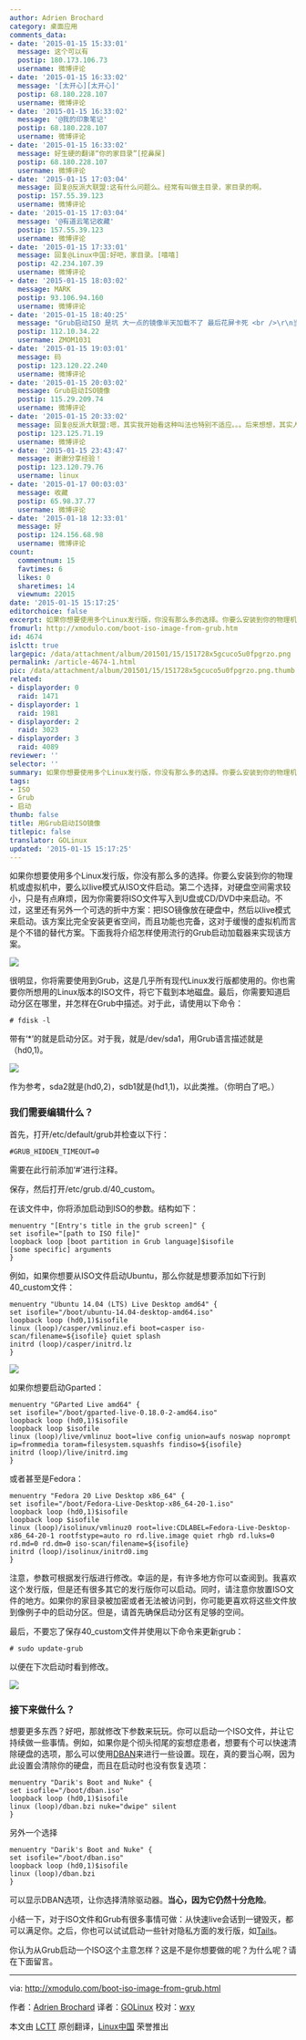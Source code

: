 ```yaml
---
author: Adrien Brochard
category: 桌面应用
comments_data:
- date: '2015-01-15 15:33:01'
  message: 这个可以有
  postip: 180.173.106.73
  username: 微博评论
- date: '2015-01-15 16:33:02'
  message: '[太开心][太开心]'
  postip: 68.180.228.107
  username: 微博评论
- date: '2015-01-15 16:33:02'
  message: '@我的印象笔记'
  postip: 68.180.228.107
  username: 微博评论
- date: '2015-01-15 16:33:02'
  message: 好生硬的翻译“你的家目录”[挖鼻屎]
  postip: 68.180.228.107
  username: 微博评论
- date: '2015-01-15 17:03:04'
  message: 回复@反派大联盟:这有什么问题么。经常有叫做主目录，家目录的啊。
  postip: 157.55.39.123
  username: 微博评论
- date: '2015-01-15 17:03:04'
  message: '@有道云笔记收藏'
  postip: 157.55.39.123
  username: 微博评论
- date: '2015-01-15 17:33:01'
  message: 回复@Linux中国:好吧，家目录。[嘻嘻]
  postip: 42.234.107.39
  username: 微博评论
- date: '2015-01-15 18:03:02'
  message: MARK
  postip: 93.106.94.160
  username: 微博评论
- date: '2015-01-15 18:40:25'
  message: "Grub启动ISO 是坑 大一点的镜像半天加载不了 最后花屏卡死 <br />\r\n当初想做个不用解压ISO 做个多系统安装U盘 试过Grub4dos，Grub，还有其他一大堆软件，没一个能完美运行的"
  postip: 112.10.34.22
  username: ZMOM1031
- date: '2015-01-15 19:03:01'
  message: 码
  postip: 123.120.22.240
  username: 微博评论
- date: '2015-01-15 20:03:02'
  message: Grub启动ISO镜像
  postip: 115.29.209.74
  username: 微博评论
- date: '2015-01-15 20:33:02'
  message: 回复@反派大联盟:嗯，其实我开始看这种叫法也特别不适应。。。后来想想，其实人家也没错。[嘻嘻]
  postip: 123.125.71.19
  username: 微博评论
- date: '2015-01-15 23:43:47'
  message: 谢谢分享经验！
  postip: 123.120.79.76
  username: linux
- date: '2015-01-17 00:03:03'
  message: 收藏
  postip: 65.98.37.77
  username: 微博评论
- date: '2015-01-18 12:33:01'
  message: 好
  postip: 124.156.68.98
  username: 微博评论
count:
  commentnum: 15
  favtimes: 6
  likes: 0
  sharetimes: 14
  viewnum: 22015
date: '2015-01-15 15:17:25'
editorchoice: false
excerpt: 如果你想要使用多个Linux发行版，你没有那么多的选择。你要么安装到你的物理机或虚拟机中，要么以live模式从ISO文件启动。第二个选择，对硬盘空间需求较小，只是有点麻烦，因为你需要将ISO文件写入到U盘或CD/DVD中来启动。不过，这里还有另外一个可选的折中方案：把ISO镜像放在硬盘中，然后以live模式来启动。该方案比完全安装更省空间，而且功能也完备，这对于缓慢的虚拟机而言是个不错的替代方案。下面我将介绍怎样使用流行的Grub启动加载器来实现该方案。  很明显，你将需要使用到Grub，这是几乎所有现代Linux发行版都使用的。你也需要
fromurl: http://xmodulo.com/boot-iso-image-from-grub.htm
id: 4674
islctt: true
largepic: /data/attachment/album/201501/15/151728x5gcuco5u0fpgrzo.png
permalink: /article-4674-1.html
pic: /data/attachment/album/201501/15/151728x5gcuco5u0fpgrzo.png.thumb.jpg
related:
- displayorder: 0
  raid: 1471
- displayorder: 1
  raid: 1981
- displayorder: 2
  raid: 3023
- displayorder: 3
  raid: 4089
reviewer: ''
selector: ''
summary: 如果你想要使用多个Linux发行版，你没有那么多的选择。你要么安装到你的物理机或虚拟机中，要么以live模式从ISO文件启动。第二个选择，对硬盘空间需求较小，只是有点麻烦，因为你需要将ISO文件写入到U盘或CD/DVD中来启动。不过，这里还有另外一个可选的折中方案：把ISO镜像放在硬盘中，然后以live模式来启动。该方案比完全安装更省空间，而且功能也完备，这对于缓慢的虚拟机而言是个不错的替代方案。下面我将介绍怎样使用流行的Grub启动加载器来实现该方案。  很明显，你将需要使用到Grub，这是几乎所有现代Linux发行版都使用的。你也需要
tags:
- ISO
- Grub
- 启动
thumb: false
title: 用Grub启动ISO镜像
titlepic: false
translator: GOLinux
updated: '2015-01-15 15:17:25'
---
```


如果你想要使用多个Linux发行版，你没有那么多的选择。你要么安装到你的物理机或虚拟机中，要么以live模式从ISO文件启动。第二个选择，对硬盘空间需求较小，只是有点麻烦，因为你需要将ISO文件写入到U盘或CD/DVD中来启动。不过，这里还有另外一个可选的折中方案：把ISO镜像放在硬盘中，然后以live模式来启动。该方案比完全安装更省空间，而且功能也完备，这对于缓慢的虚拟机而言是个不错的替代方案。下面我将介绍怎样使用流行的Grub启动加载器来实现该方案。


![](/data/attachment/album/201501/15/151728x5gcuco5u0fpgrzo.png)


很明显，你将需要使用到Grub，这是几乎所有现代Linux发行版都使用的。你也需要你所想用的Linux版本的ISO文件，将它下载到本地磁盘。最后，你需要知道启动分区在哪里，并怎样在Grub中描述。对于此，请使用以下命令：



```
# fdisk -l 

```

带有‘\*’的就是启动分区。对于我，就是/dev/sda1，用Grub语言描述就是（hd0,1)。


![](/data/attachment/album/201501/15/151731tbx5ab67dx6eed75.jpg)


作为参考，sda2就是(hd0,2)，sdb1就是(hd1,1)，以此类推。（你明白了吧。）


### 我们需要编辑什么？


首先，打开/etc/default/grub并检查以下行：



```
#GRUB_HIDDEN_TIMEOUT=0

```

需要在此行前添加‘#’进行注释。


保存，然后打开/etc/grub.d/40\_custom。


在该文件中，你将添加启动到ISO的参数。结构如下：



```
menuentry "[Entry's title in the grub screen]" { 
set isofile="[path to ISO file]" 
loopback loop [boot partition in Grub language]$isofile 
[some specific] arguments
}

```

例如，如果你想要从ISO文件启动Ubuntu，那么你就是想要添加如下行到40\_custom文件：



```
menuentry "Ubuntu 14.04 (LTS) Live Desktop amd64" { 
set isofile="/boot/ubuntu-14.04-desktop-amd64.iso" 
loopback loop (hd0,1)$isofile 
linux (loop)/casper/vmlinuz.efi boot=casper iso-scan/filename=${isofile} quiet splash 
initrd (loop)/casper/initrd.lz 
}

```

![](/data/attachment/album/201501/15/151734ipf2ml4f2qmlop5z.jpg)


如果你想要启动Gparted：



```
menuentry "GParted Live amd64" { 
set isofile="/boot/gparted-live-0.18.0-2-amd64.iso" 
loopback loop (hd0,1)$isofile 
loopback loop $isofile 
linux (loop)/live/vmlinuz boot=live config union=aufs noswap noprompt ip=frommedia toram=filesystem.squashfs findiso=${isofile} 
initrd (loop)/live/initrd.img 
}

```

或者甚至是Fedora：



```
menuentry "Fedora 20 Live Desktop x86_64" { 
set isofile="/boot/Fedora-Live-Desktop-x86_64-20-1.iso" 
loopback loop (hd0,1)$isofile 
loopback loop $isofile 
linux (loop)/isolinux/vmlinuz0 root=live:CDLABEL=Fedora-Live-Desktop-x86_64-20-1 rootfstype=auto ro rd.live.image quiet rhgb rd.luks=0 rd.md=0 rd.dm=0 iso-scan/filename=${isofile} 
initrd (loop)/isolinux/initrd0.img 
}

```

注意，参数可根据发行版进行修改。幸运的是，有许多地方你可以查阅到。我喜欢这个发行版，但是还有很多其它的发行版你可以启动。同时，请注意你放置ISO文件的地方。如果你的家目录被加密或者无法被访问到，你可能更喜欢将这些文件放到像例子中的启动分区。但是，请首先确保启动分区有足够的空间。


最后，不要忘了保存40\_custom文件并使用以下命令来更新grub：



```
# sudo update-grub 

```

以便在下次启动时看到修改。


![](/data/attachment/album/201501/15/151737obrd31vznbn14ssp.jpg)


### 接下来做什么？


想要更多东西？好吧，那就修改下参数来玩玩。你可以启动一个ISO文件，并让它持续做一些事情。例如，如果你是个彻头彻尾的妄想症患者，想要有个可以快速清除硬盘的选项，那么可以使用[DBAN](http://www.dban.org/)来进行一些设置。现在，真的要当心啊，因为此设置会清除你的硬盘，而且在启动时也没有恢复选项：



```
menuentry "Darik's Boot and Nuke" { 
set isofile="/boot/dban.iso" 
loopback loop (hd0,1)$isofile 
linux (loop)/dban.bzi nuke="dwipe" silent 
}

```

另外一个选择



```
menuentry "Darik's Boot and Nuke" {
set isofile="/boot/dban.iso"
loopback loop (hd0,1)$isofile
linux (loop)/dban.bzi
}

```

可以显示DBAN选项，让你选择清除驱动器。**当心，因为它仍然十分危险**。


小结一下，对于ISO文件和Grub有很多事情可做：从快速live会话到一键毁灭，都可以满足你。之后，你也可以试试启动一些针对隐私方面的发行版，如[Tails](https://tails.boum.org/)。


你认为从Grub启动一个ISO这个主意怎样？这是不是你想要做的呢？为什么呢？请在下面留言。




---


via: <http://xmodulo.com/boot-iso-image-from-grub.html>


作者：[Adrien Brochard](http://xmodulo.com/author/adrien) 译者：[GOLinux](https://github.com/GOLinux) 校对：[wxy](https://github.com/wxy)


本文由 [LCTT](https://github.com/LCTT/TranslateProject) 原创翻译，[Linux中国](http://linux.cn/) 荣誉推出